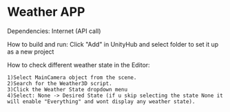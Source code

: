 # Weather APP

Dependencies: Internet (API call)

How to build and run: Click "Add" in UnityHub and select folder to set it up as a new project

How to check different weather state in the Editor: 

    1)Select MainCamera object from the scene.
    2)Search for the Weather3D script.
    3)Click the Weather State dropdown menu
    4)Select: None -> Desired State (if u skip selecting the state None it will enable "Everything" and wont display any weather state).
    
      
